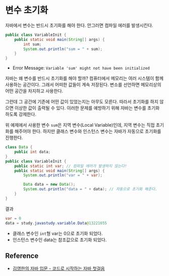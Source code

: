 # 변수 초기화

자바에서 변수는 반드시 초기화를 해야 한다. 안그러면 컴파일 에러를 발생시킨다.

```java
public class VariableInit {
    public static void main(String[] args) {
        int sum;
        System.out.println("sum = " + sum);
    }
}
```

- Error Message: `Variable 'sum' might not have been initialized`

자바는 왜 변수를 반드시 초기화를 해야 할까? 컴퓨터에서 메모리는 여러 시스템이 함께 사용하는 공간이다. 그래서 어떠한 값들이 계속 저장된다. 변소를 선언하면 메모리상의 어떤 공간을 차지하고 사용한다.

그런데 그 공간에 기존에 어떤 값이 있었는지는 아무도 모른다. 따라서 초기화를 하지 않으면 이상한 값이 출력될 수 있다. 이러한 문제를 예방하기 위해 자바는 변수를 초기화 하도록 강제한다.

위 예제에서 사용한 변수 `sum`은 지역 변수(Local Variable)인데, 지역 변수는 직접 초기화를 해주어야 한다. 하지만 클래스 변수와 인스턴스 변수는 자바가 자동으로 초기화를 진행한다.

```java
class Data {
    public int data;
}
public class VariableInit {
    public static int var; // 컴파일 에러가 발생하지 않는다!
    public static void main(String[] args) {
        System.out.println("var = " + var);

        Data data = new Data();
        System.out.println("data = " + data); // 자동으로 초기화 해준다.
    }
}
```

결과

```java
var = 0
data = study.javastudy.variable.Data@13221655
```

- 클래스 변수인 `int`형 var는 0으로 초기화 되었다.
- 인스턴스 변수인 data는 참조값으로 초기화 되었다.

## Reference

- [김영한의 자바 입문 - 코드로 시작하는 자바 첫걸음](https://www.inflearn.com/course/%EA%B9%80%EC%98%81%ED%95%9C%EC%9D%98-%EC%9E%90%EB%B0%94-%EC%9E%85%EB%AC%B8#)
